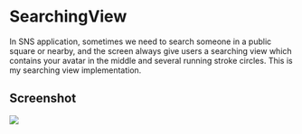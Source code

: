 SearchingView
=============

In SNS application, sometimes we need to search someone in a public square or nearby, and the screen always give users a searching view which contains your avatar in the middle and several running stroke circles. This is my searching view implementation.


Screenshot
----------------
![](https://github.com/willmo1987/SearchingView/res/raw/master/running_screenshot.png)  
